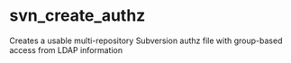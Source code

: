# svn_create_authz
Creates a usable multi-repository Subversion authz file with group-based access from LDAP information
